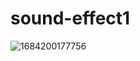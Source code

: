 # sound-effect1
![1684200177756](https://github.com/itora88/sound-effect1/assets/113582595/a94d87d1-260f-4fec-b192-885cef14c1fe)
